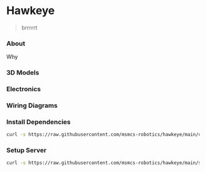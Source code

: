 # Hawkeye

> brrrrrt

### About

Why

### 3D Models

### Electronics

### Wiring Diagrams

### Install Dependencies

```bash
curl -s https://raw.githubusercontent.com/msmcs-robotics/hawkeye/main/checks/setup.sh | bash
```

### Setup Server

```bash
curl -s https://raw.githubusercontent.com/msmcs-robotics/hawkeye/main/server_stuff/install.sh | bash
```